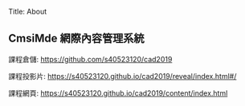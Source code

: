 Title: About

## CmsiMde 網際內容管理系統

課程倉儲: <a href="https://github.com/s40523120/cad2019">https://github.com/s40523120/cad2019 </a>

課程投影片: <a href="https://s40523120.github.io/cad2019/reveal/index.html#/">https://s40523120.github.io/cad2019/reveal/index.html#/ </a>

課程網頁: <a href="https://s40523120.github.io/cad2019/content/index.html">https://s40523120.github.io/cad2019/content/index.html </a>








